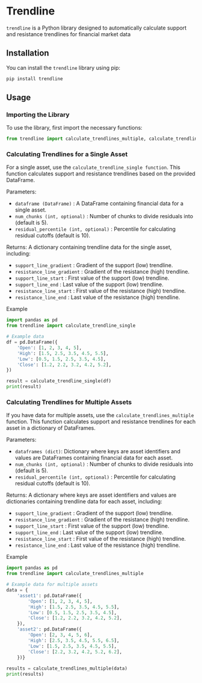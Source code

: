 # Trendline

`trendline` is a Python library designed to automatically calculate support and resistance trendlines for financial market data

## Installation

You can install the `trendline` library using pip:

```bash
pip install trendline
```

## Usage

### Importing the Library

To use the library, first import the necessary functions:

```python
from trendline import calculate_trendlines_multiple, calculate_trendline_single
```


### Calculating Trendlines for a Single Asset
For a single asset, use the `calculate_trendline_single function`. This function calculates support and resistance trendlines based on the provided DataFrame.

Parameters:
- `dataframe (DataFrame)` : A DataFrame containing financial data for a single asset.
- `num_chunks (int, optional)` : Number of chunks to divide residuals into (default is 5).
- `residual_percentile (int, optional)` : Percentile for calculating residual cutoffs (default is 10).

Returns:
A dictionary containing trendline data for the single asset, including:
- `support_line_gradient` : Gradient of the support (low) trendline.
- `resistance_line_gradient` : Gradient of the resistance (high) trendline.
- `support_line_start` : First value of the support (low) trendline.
- `support_line_end` : Last value of the support (low) trendline.
- `resistance_line_start` : First value of the resistance (high) trendline.
- `resistance_line_end` : Last value of the resistance (high) trendline.

Example
```python
import pandas as pd
from trendline import calculate_trendline_single

# Example data
df = pd.DataFrame({
    'Open': [1, 2, 3, 4, 5],
    'High': [1.5, 2.5, 3.5, 4.5, 5.5],
    'Low': [0.5, 1.5, 2.5, 3.5, 4.5],
    'Close': [1.2, 2.2, 3.2, 4.2, 5.2],
})

result = calculate_trendline_single(df)
print(result)
```


### Calculating Trendlines for Multiple Assets
If you have data for multiple assets, use the `calculate_trendlines_multiple` function. This function calculates support and resistance trendlines for each asset in a dictionary of DataFrames.

Parameters:
- `dataframes (dict)`: Dictionary where keys are asset identifiers and values are DataFrames containing financial data for each asset.
- `num_chunks (int, optional)` : Number of chunks to divide residuals into (default is 5).
- `residual_percentile (int, optional)` : Percentile for calculating residual cutoffs (default is 10).

Returns:
A dictionary where keys are asset identifiers and values are dictionaries containing trendline data for each asset, including:
- `support_line_gradient` : Gradient of the support (low) trendline.
- `resistance_line_gradient` : Gradient of the resistance (high) trendline.
- `support_line_start` : First value of the support (low) trendline.
- `support_line_end` : Last value of the support (low) trendline.
- `resistance_line_start` : First value of the resistance (high) trendline.
- `resistance_line_end` : Last value of the resistance (high) trendline.

Example
```python
import pandas as pd
from trendline import calculate_trendlines_multiple

# Example data for multiple assets
data = {
    'asset1': pd.DataFrame({
        'Open': [1, 2, 3, 4, 5],
        'High': [1.5, 2.5, 3.5, 4.5, 5.5],
        'Low': [0.5, 1.5, 2.5, 3.5, 4.5],
        'Close': [1.2, 2.2, 3.2, 4.2, 5.2],
    }),
    'asset2': pd.DataFrame({
        'Open': [2, 3, 4, 5, 6],
        'High': [2.5, 3.5, 4.5, 5.5, 6.5],
        'Low': [1.5, 2.5, 3.5, 4.5, 5.5],
        'Close': [2.2, 3.2, 4.2, 5.2, 6.2],
    })}
        
results = calculate_trendlines_multiple(data)
print(results)
```






